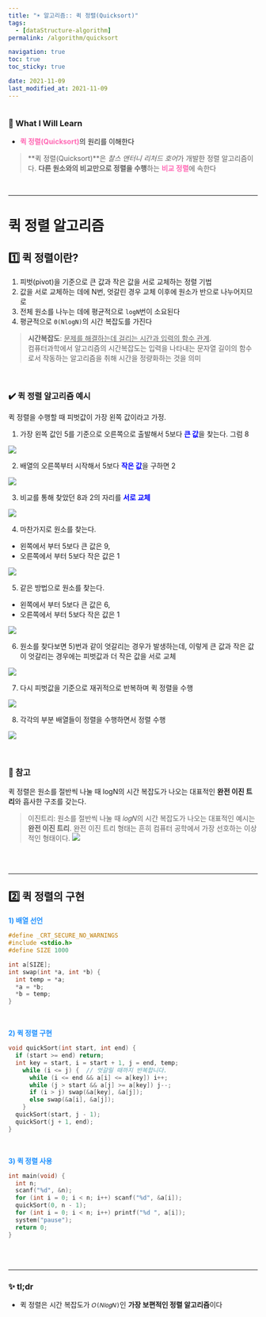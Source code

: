 ```yaml
---
title: "☀️ 알고리즘:: 퀵 정렬(Quicksort)"
tags:
  - [dataStructure-algorithm]
permalink: /algorithm/quicksort

navigation: true
toc: true
toc_sticky: true

date: 2021-11-09
last_modified_at: 2021-11-09
---
```


![]()

### 🚀 What I Will Learn

- <span style="color:hotpink">**퀵 정렬(Quicksort)**</span>의 원리를 이해한다

> **퀵 정렬(Quicksort)**은 *찰스 앤터니 리처드 호어*가 개발한 정렬 알고리즘이다. **다른 원소와의 비교만으로 정렬을 수행**하는 <span style="color:hotpink">**비교 정렬**</span>에 속한다

<br />

---

# 퀵 정렬 알고리즘

## 1️⃣ 퀵 정렬이란?

1. 피벗(pivot)을 기준으로 큰 값과 작은 값을 서로 교체하는 정렬 기법
2. 값을 서로 교체하는 데에 N번, 엇갈린 경우 교체 이후에 원소가 반으로 나누어지므로
3. 전체 원소를 나누는 데에 평균적으로 `logN`번이 소요된다
4. 평균적으로 `0(NlogN)`의 시간 복잡도를 가진다

> **시간복잡도**: <u>문제를 해결하는데 걸리는 시간과 입력의 함수 관계</u>. <br /> 컴퓨터과학에서 알고리즘의 시간복잡도는 입력을 나타내는 문자열 길이의 함수로서 작동하는 알고리즘을 취해 시간을 정량화하는 것을 의미

<br />

### ✔️ 퀵 정렬 알고리즘 예시

퀵 정렬을 수행할 때 피벗값이 가장 왼쪽 값이라고 가정.

1. 가장 왼쪽 값인 5를 기준으로 오른쪽으로 출발해서 5보다 <span style="color:blue">**큰 값**</span>을 찾는다. 그럼 8

![](https://images.velog.io/images/april_5/post/bd2b9098-f88d-495e-a3ea-54bc1bb1349a/image.png)

2. 배열의 오른쪽부터 시작해서 5보다 <span style="color:blue">**작은 값**</span>을 구하면 2

![](https://images.velog.io/images/april_5/post/5c5cf4d7-6fd0-408b-8862-b0c0fa33579e/image.png)

3. 비교를 통해 찾았던 8과 2의 자리를 <span style="color:blue">**서로 교체**</span>

![](https://images.velog.io/images/april_5/post/9e8464a2-890e-4a9b-acce-47c49f7e58c4/image.png)

4. 마찬가지로 원소를 찾는다.

- 왼쪽에서 부터 5보다 큰 값은 9,
- 오른쪽에서 부터 5보다 작은 값은 1

![](https://images.velog.io/images/april_5/post/59c7c1df-c368-456a-8994-7d0167c9c303/image.png)

5. 같은 방법으로 원소를 찾는다.

- 왼쪽에서 부터 5보다 큰 값은 6,
- 오른쪽에서 부터 5보다 작은 값은 1

![](https://images.velog.io/images/april_5/post/f75547ad-c443-465b-a8f1-5b387a498db9/image.png)

6. 원소를 찾다보면 5)번과 같이 엇갈리는 경우가 발생하는데, 이렇게 큰 값과 작은 값이 엇갈리는 경우에는 피벗값과 더 작은 값을 서로 교체

![](https://images.velog.io/images/april_5/post/8c4a6195-ec48-4e62-9a0d-58446af8221a/image.png)

7. 다시 피벗값을 기준으로 재귀적으로 반복하며 퀵 정렬을 수행

![](https://images.velog.io/images/april_5/post/1865427a-3f05-429f-95bd-d552230f3b37/image.png)

8. 각각의 부분 배열들이 정렬을 수행하면서 정렬 수행

![](https://images.velog.io/images/april_5/post/db5f128f-c72d-4e61-96e5-2c53a4f34c81/image.png)

<br />

### 📌 참고

퀵 정렬은 원소를 절반씩 나눌 때 logN의 시간 복잡도가 나오는 대표적인 **완전 이진 트리**와 흡사한 구조를 갖는다.

> 이진트리: 원소를 절반씩 나눌 때 𝑙𝑜𝑔𝑁의 시간 복잡도가 나오는 대표적인 예시는 **완전 이진 트리**. 완전 이진 트리 형태는 흔히 컴퓨터 공학에서 가장 선호하는 이상적인 형태이다.
> ![](https://images.velog.io/images/april_5/post/cbd19fad-a0b4-4d70-8aa0-5e4276542299/image.png)

<br />
<br />

---

## 2️⃣ 퀵 정렬의 구현

<span style="color:dodgerblue">**1) 배열 선언**</span>

```c
#define _CRT_SECURE_NO_WARNINGS
#include <stdio.h>
#define SIZE 1000

int a[SIZE];
int swap(int *a, int *b) {
  int temp = *a;
  *a = *b;
  *b = temp;
}
```

<br />

<span style="color:dodgerblue">**2) 퀵 정렬 구현**</span>

```c
void quickSort(int start, int end) {
  if (start >= end) return;
  int key = start, i = start + 1, j = end, temp;
    while (i <= j) {  // 엇갈릴 때까지 반복합니다.
      while (i <= end && a[i] <= a[key]) i++;
      while (j > start && a[j] >= a[key]) j--;
      if (i > j) swap(&a[key], &a[j]);
      else swap(&a[i], &a[j]);
    }
  quickSort(start, j - 1);
  quickSort(j + 1, end);
}
```

<br />

<span style="color:dodgerblue">**3) 퀵 정렬 사용**</span>

```c
int main(void) {
  int n;
  scanf("%d", &n);
  for (int i = 0; i < n; i++) scanf("%d", &a[i]);
  quickSort(0, n - 1);
  for (int i = 0; i < n; i++) printf("%d ", a[i]);
  system("pause");
  return 0;
}
```

<br /><br />

---

### ✨ tl;dr

- 퀵 정렬은 시간 복잡도가 `𝑂(𝑁𝑙𝑜𝑔𝑁)`인 **가장 보편적인 정렬 알고리즘**이다
